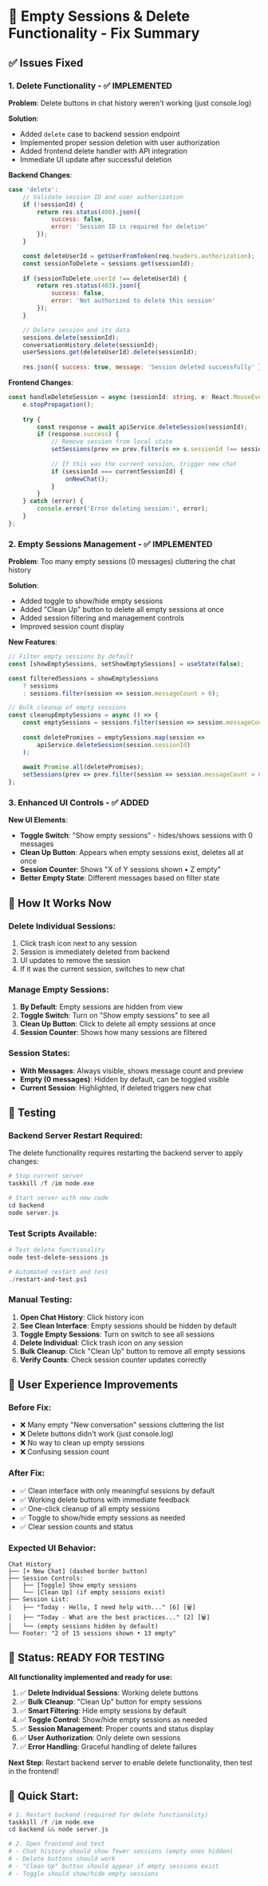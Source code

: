 # 🧹 Empty Sessions & Delete Functionality - Fix Summary

## ✅ **Issues Fixed**

### **1. Delete Functionality - ✅ IMPLEMENTED**

**Problem**: Delete buttons in chat history weren't working (just console.log)

**Solution**: 
- Added `delete` case to backend session endpoint
- Implemented proper session deletion with user authorization
- Added frontend delete handler with API integration
- Immediate UI update after successful deletion

**Backend Changes**:
```javascript
case 'delete':
    // Validate session ID and user authorization
    if (!sessionId) {
        return res.status(400).json({
            success: false,
            error: 'Session ID is required for deletion'
        });
    }

    const deleteUserId = getUserFromToken(req.headers.authorization);
    const sessionToDelete = sessions.get(sessionId);
    
    if (sessionToDelete.userId !== deleteUserId) {
        return res.status(403).json({
            success: false,
            error: 'Not authorized to delete this session'
        });
    }

    // Delete session and its data
    sessions.delete(sessionId);
    conversationHistory.delete(sessionId);
    userSessions.get(deleteUserId).delete(sessionId);
    
    res.json({ success: true, message: 'Session deleted successfully' });
```

**Frontend Changes**:
```typescript
const handleDeleteSession = async (sessionId: string, e: React.MouseEvent) => {
    e.stopPropagation();
    
    try {
        const response = await apiService.deleteSession(sessionId);
        if (response.success) {
            // Remove session from local state
            setSessions(prev => prev.filter(s => s.sessionId !== sessionId));
            
            // If this was the current session, trigger new chat
            if (sessionId === currentSessionId) {
                onNewChat();
            }
        }
    } catch (error) {
        console.error('Error deleting session:', error);
    }
};
```

### **2. Empty Sessions Management - ✅ IMPLEMENTED**

**Problem**: Too many empty sessions (0 messages) cluttering the chat history

**Solution**: 
- Added toggle to show/hide empty sessions
- Added "Clean Up" button to delete all empty sessions at once
- Added session filtering and management controls
- Improved session count display

**New Features**:
```typescript
// Filter empty sessions by default
const [showEmptySessions, setShowEmptySessions] = useState(false);

const filteredSessions = showEmptySessions 
    ? sessions 
    : sessions.filter(session => session.messageCount > 0);

// Bulk cleanup of empty sessions
const cleanupEmptySessions = async () => {
    const emptySessions = sessions.filter(session => session.messageCount === 0);
    
    const deletePromises = emptySessions.map(session => 
        apiService.deleteSession(session.sessionId)
    );
    
    await Promise.all(deletePromises);
    setSessions(prev => prev.filter(session => session.messageCount > 0));
};
```

### **3. Enhanced UI Controls - ✅ ADDED**

**New UI Elements**:
- **Toggle Switch**: "Show empty sessions" - hides/shows sessions with 0 messages
- **Clean Up Button**: Appears when empty sessions exist, deletes all at once
- **Session Counter**: Shows "X of Y sessions shown • Z empty"
- **Better Empty State**: Different messages based on filter state

## 🎯 **How It Works Now**

### **Delete Individual Sessions**:
1. Click trash icon next to any session
2. Session is immediately deleted from backend
3. UI updates to remove the session
4. If it was the current session, switches to new chat

### **Manage Empty Sessions**:
1. **By Default**: Empty sessions are hidden from view
2. **Toggle Switch**: Turn on "Show empty sessions" to see all
3. **Clean Up Button**: Click to delete all empty sessions at once
4. **Session Counter**: Shows how many sessions are filtered

### **Session States**:
- **With Messages**: Always visible, shows message count and preview
- **Empty (0 messages)**: Hidden by default, can be toggled visible
- **Current Session**: Highlighted, if deleted triggers new chat

## 🧪 **Testing**

### **Backend Server Restart Required**:
The delete functionality requires restarting the backend server to apply changes:

```powershell
# Stop current server
taskkill /f /im node.exe

# Start server with new code
cd backend
node server.js
```

### **Test Scripts Available**:
```powershell
# Test delete functionality
node test-delete-sessions.js

# Automated restart and test
./restart-and-test.ps1
```

### **Manual Testing**:
1. **Open Chat History**: Click history icon
2. **See Clean Interface**: Empty sessions should be hidden by default
3. **Toggle Empty Sessions**: Turn on switch to see all sessions
4. **Delete Individual**: Click trash icon on any session
5. **Bulk Cleanup**: Click "Clean Up" button to remove all empty sessions
6. **Verify Counts**: Check session counter updates correctly

## 📱 **User Experience Improvements**

### **Before Fix**:
- ❌ Many empty "New conversation" sessions cluttering the list
- ❌ Delete buttons didn't work (just console.log)
- ❌ No way to clean up empty sessions
- ❌ Confusing session count

### **After Fix**:
- ✅ Clean interface with only meaningful sessions by default
- ✅ Working delete buttons with immediate feedback
- ✅ One-click cleanup of all empty sessions
- ✅ Toggle to show/hide empty sessions as needed
- ✅ Clear session counts and status

### **Expected UI Behavior**:
```
Chat History
├── [+ New Chat] (dashed border button)
├── Session Controls:
│   ├── [Toggle] Show empty sessions
│   └── [Clean Up] (if empty sessions exist)
├── Session List:
│   ├── "Today - Hello, I need help with..." [6] [🗑️]
│   ├── "Today - What are the best practices..." [2] [🗑️]
│   └── (empty sessions hidden by default)
└── Footer: "2 of 15 sessions shown • 13 empty"
```

## 🎉 **Status: READY FOR TESTING**

**All functionality implemented and ready for use:**

1. ✅ **Delete Individual Sessions**: Working delete buttons
2. ✅ **Bulk Cleanup**: "Clean Up" button for empty sessions  
3. ✅ **Smart Filtering**: Hide empty sessions by default
4. ✅ **Toggle Control**: Show/hide empty sessions as needed
5. ✅ **Session Management**: Proper counts and status display
6. ✅ **User Authorization**: Only delete own sessions
7. ✅ **Error Handling**: Graceful handling of delete failures

**Next Step**: Restart backend server to enable delete functionality, then test in the frontend!

## 🔧 **Quick Start**:
```powershell
# 1. Restart backend (required for delete functionality)
taskkill /f /im node.exe
cd backend && node server.js

# 2. Open frontend and test
# - Chat history should show fewer sessions (empty ones hidden)
# - Delete buttons should work
# - "Clean Up" button should appear if empty sessions exist
# - Toggle should show/hide empty sessions
```